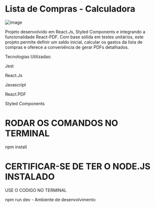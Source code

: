 # Lista de Compras - Calculadora
![image](https://github.com/mahsousa/lista-compras/assets/32987989/decdb561-aa46-4193-97a1-a0ff1ec8cbd6)

Projeto desenvolvido em React.Js, Styled Components e integrando a funcionalidade React-PDF. Com base sólida em testes unitários, este projeto permite definir um saldo inicial, calcular os gastos da lista de compras e oferece a conveniência de gerar PDFs detalhados.

Tecnologias Utilizadas:

Jest

React.Js

Javascript

React.PDF

Styled Components

# RODAR OS COMANDOS NO TERMINAL

npm install

# CERTIFICAR-SE DE TER O NODE.JS INSTALADO
USE O CODIGO NO TERMINAL

npm run dev - Ambiente de desenvolvimento

